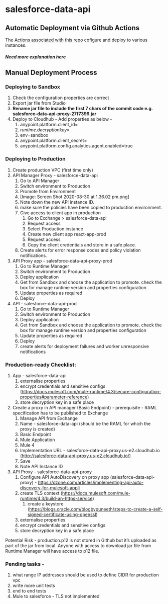 # salesforce-data-api

## Automatic Deployment via Github Actions
The [Actions associated with this repo](https://github.com/AmericaSCORESBayArea/salesforce-data-api/actions/workflows/on-push-build-and-deploy.yml) cofigure and deploy to various instances.
#### _Need more explanation here_

## Manual Deployment Process 

### Deploying to Sandbox

1. Check the configuration properties are correct
2. Export jar file from Studio
3. **Rename jar file to include the first 7 chars of the commit code e.g. salesforce-data-api-proxy-27f7399.jar**
4. Deploy to Cloudhub - Add properties as below - 
    1. anypoint.platform.client_id=<environment-client-id>
    2. *runtime.decryptionkey=<from lastpass>*
    3. env=sandbox
    4. anypoint.platform.client_secret=<environment-client-secret>
    5. anypoint.platform.config.analytics.agent.enabled=true


### Deploying to Production


1. Create production VPC (first time only)
2. API Manager Proxy - salesforce-data-api
    1. Go to API Manager
    2. Switch environment to Production
    3. Promote from Environment
    4. [Image: Screen Shot 2020-08-30 at 1.36.02 pm.png]
    5. Note down the new API instance ID.
    6. make sure the policies have been copied to production environment.
    7. Give access to client app in production
        1. Go to Exchange > salesforce-data-api
        2. Request access
        3. Select Production instance
        4. Create new client app react-app-prod
        5. Request access
        6. Copy the client credentials and store in a safe place.
    8. Create alerts for error response codes and policy violation notifications.
3. API Proxy app - salesforce-data-api-proxy-prod
    1. Go to Runtime Manager
    2. Switch environment to Production
    3. Deploy application
    4. Get from Sandbox and choose the application to promote. check the box for manage runtime version and properties configuration
    5. Update properties as required
    6. Deploy
4. API - salesforce-data-api-prod
    1. Go to Runtime Manager
    2. Switch environment to Production
    3. Deploy application
    4. Get from Sandbox and choose the application to promote. check the box for manage runtime version and properties configuration
    5. Update properties as required
    6. Deploy
    7. create alerts for deployment failures and worker unresponsive notifications


### Production-ready Checklist:


1. App - salesforce-data-api
    1. externalise properties
    2. encrypt credentials and sensitive configs (https://docs.mulesoft.com/mule-runtime/4.3/secure-configuration-properties#parameter-reference)
    3. store decryption key in a safe place
2. Create a proxy in API manager (Basic Endpoint) - prerequisite - RAML specification has to be published to Exchange
    1. Manage API from Exchange
    2. Name - salesforce-data-api (should be the RAML for which the proxy is created)
    3. Basic Endpoint
    4. Mule Application
    5. Mule 4
    6. Implementation URL - salesforce-data-api-proxy.us-e2.cloudhub.io (http://salesforce-data-api-proxy.us-e2.cloudhub.io/)
    7. Save
    8. Note API Instance ID
3. API Proxy - salesforce-data-api-proxy
    1. Configure API AutoDiscovery on proxy app (salesforce-data-api-proxy) - https://dzone.com/articles/implementing-api-auto-discovery-for-mulesoft-appli
    2. create TLS context (https://docs.mulesoft.com/mule-runtime/4.3/build-an-https-service)
        1. create a keystore (https://blogs.oracle.com/blogbypuneeth/steps-to-create-a-self-signed-certificate-using-openssl)
    3. externalise properties
    4. encrypt credentials and sensitive configs
    5. store decryption key in a safe place

Potential Risk - production.p12 is not stored in Github but it’s uploaded as part of the jar from local. Anyone with access to download jar file from Runtime Manager will have access to p12 file.

### Pending tasks - 

1. what range IP addresses should be used to define CIDR for production vpc
2. write more unit tests
3. end to end tests
4. Mule to salesforce - TLS not implemented


